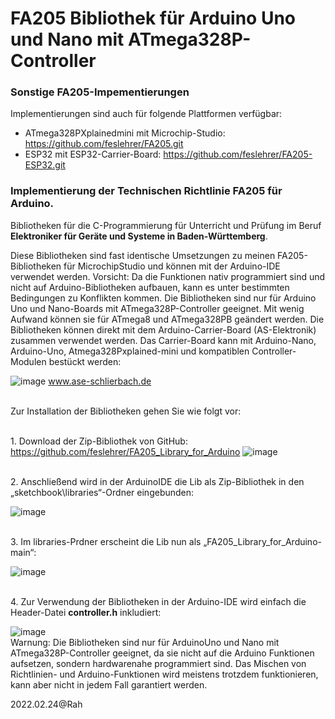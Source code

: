 # FA205 Bibliothek für Arduino Uno und Nano mit ATmega328P-Controller
### Sonstige FA205-Impementierungen
Implementierungen sind auch für folgende Plattformen verfügbar: 
+ ATmega328PXplainedmini mit Microchip-Studio: https://github.com/feslehrer/FA205.git
+ ESP32 mit ESP32-Carrier-Board: https://github.com/feslehrer/FA205-ESP32.git

### Implementierung der Technischen Richtlinie FA205 für Arduino.
Bibliotheken für die C-Programmierung für Unterricht und Prüfung im Beruf **Elektroniker für Geräte und Systeme in Baden-Württemberg**.

Diese Bibliotheken sind fast identische Umsetzungen zu meinen FA205-Bibliotheken für MicrochipStudio und können mit der Arduino-IDE verwendet werden.
Vorsicht: Da die Funktionen nativ programmiert sind und nicht auf Arduino-Bibliotheken aufbauen, kann es unter bestimmten Bedingungen zu Konflikten kommen. Die Bibliotheken sind nur für Arduino Uno und Nano-Boards mit ATmega328P-Controller geeignet. Mit wenig Aufwand können sie für ATmega8 und ATmega328PB geändert werden.
Die Bibliotheken können direkt mit dem Arduino-Carrier-Board (AS-Elektronik) zusammen verwendet werden. Das Carrier-Board kann mit Arduino-Nano, Arduino-Uno, Atmega328Pxplained-mini und kompatiblen Controller-Modulen bestückt werden:

![image](https://github.com/feslehrer/FA205_Library_for_Arduino/assets/24614659/97ba22d6-7ddc-4444-a178-783176a95a53)
www.ase-schlierbach.de

<br>Zur Installation der Bibliotheken gehen Sie wie folgt vor:

<br>1. Download der Zip-Bibliothek von GitHub: https://github.com/feslehrer/FA205_Library_for_Arduino
![image](https://github.com/feslehrer/FA205_Library_for_Arduino/assets/24614659/2e762978-edeb-4d41-bab4-f704d60bec41)

<br>2. Anschließend wird in der ArduinoIDE die Lib als Zip-Bibliothek in den „sketchbook\libraries“-Ordner eingebunden:

![image](https://github.com/feslehrer/FA205_Library_for_Arduino/assets/24614659/37570d5f-6274-4827-9876-a8dd5b0b5df8)

<br>3. Im libraries-Prdner erscheint die Lib nun als „FA205_Library_for_Arduino-main“:  

![image](https://github.com/feslehrer/FA205_Library_for_Arduino/assets/24614659/8453072d-3d2e-408e-948c-e26ca7c508c7)

<br>4. Zur Verwendung der Bibliotheken in der Arduino-IDE wird einfach die Header-Datei **controller.h** inkludiert:

![image](https://github.com/feslehrer/FA205_Library_for_Arduino/assets/24614659/c5dee2c5-6652-4448-b0e2-9c47c36852ea)
<br>Warnung: Die Bibliotheken sind nur für ArduinoUno und Nano mit ATmega328P-Controller geeignet, da sie nicht auf die Arduino Funktionen
aufsetzen, sondern hardwarenahe programmiert sind. Das Mischen von Richtlinien- und Arduino-Funktionen wird meistens trotzdem funktionieren, kann aber nicht in jedem Fall garantiert werden.

2022.02.24@Rah
